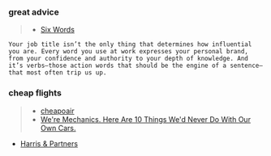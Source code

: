 ### great advice
>- [Six Words](https://getpocket.com/explore/item/six-verbs-that-make-you-sound-weak-no-matter-your-job-title?utm_source=pocket-newtab-en-us)
```
Your job title isn’t the only thing that determines how influential you are. Every word you use at work expresses your personal brand, from your confidence and authority to your depth of knowledge. And it’s verbs–those action words that should be the engine of a sentence–that most often trip us up.
```
### cheap flights
>- [cheapoair](https://www.cheapoair.ca)
>- [We're Mechanics. Here Are 10 Things We'd Never Do With Our Own Cars.](https://www.huffpost.com/entry/car-mechanic-maintenance_l_65d4c59de4b0cc1f2f79a7c6?utm_source=pocket-newtab-en-us)
- [Harris & Partners](https://help.harrisandpartnersinc.com/?gclid=EAIaIQobChMIoOG4iemihgMVm-TnAx0IWA3IEAEYASAAEgLwzfD_BwE)

